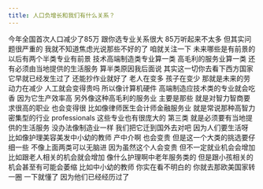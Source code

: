 ```yaml
---
title: 人口负增长和我们有什么关系？
---
```

今年全国首次人口减少了85万
跟你选专业关系很大
85万听起来不太多
但其实问题很严重的
我就不知道焦虑光说那些不好的了
咱就关注一下
未来哪些是有前景的
以后有两个半类专业有前景
技术高端制造类专业算一类
高毛利的服务业算一类
还有必须由当地提供的生活服务
算半类原因我后面说
其实这一切你去看下西方国家
它早就已经发生过了
还能抄作业就好了
老人在变多
孩子在变少
那就是未来的劳动力在减少
人工就会变得贵吗
所以像计算机硬件
高端制造应技术类的专业就会吃香
因为它生产效率高
另外像这种高毛利的服务业
主要是那些
就是对智力智商要求很高的职业
也会变得很
比如像律师医生会计师金融服务业
就是常说那种高智力密集型的行业
professionals
这些专业也有很庞大的
第三类
就是必须要有当地提供的生活服务
没办法像制造业一样
我们把它迁到国外去对吧
因为人们要生活呀
比如像护理美容美发中小幼的教师
产中介啊
也会变贵
但是这一个大类的挑选要仔细一些
不像上面两类可以无脑进
因为虽然这个人会变贵
但不一定就业机会会增加
比如跟老人相关的机会就会增加
像什么护理啊中老年服务类的
但是跟小孩相关的
机会甚至有可能会萎缩
比如中小幼的教师
你实在看不明白的
你就去那欧美国家转一圈
一下就懂了
因为他们已经经历过了

